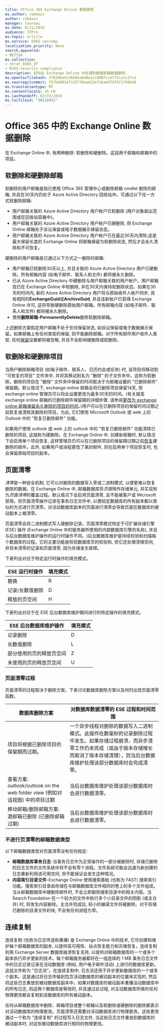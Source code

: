 ```yaml
---
title: Office 365 Exchange Online 数据删除
ms.author: robmazz
author: robmazz
manager: laurawi
ms.date: 8/21/2018
audience: ITPro
ms.topic: article
ms.service: O365-seccomp
localization_priority: None
search.appverid:
- MET150
ms.collection:
- Strat_O365_IP
- M365-security-compliance
description: 如何在 Exchange Online 中处理软数据和硬数据删除。
ms.openlocfilehash: 57b58be5c38e8ba6d0ea219087ccef75cc2c2fca
ms.sourcegitcommit: f57b4001ef1327f0ea622e716a4d7d78f1769b49
ms.translationtype: MT
ms.contentlocale: zh-CN
ms.lasthandoff: 02/23/2019
ms.locfileid: "30216912"
---
```

# <a name="exchange-online-data-deletion-in-office-365"></a>Office 365 中的 Exchange Online 数据删除
在 Exchange Online 中, 有两种删除: 软删除和硬删除。这适用于邮箱和邮箱中的项目。

## <a name="soft-deleted-and-hard-deleted-mailboxes"></a>软删除和硬删除邮箱
软删除的用户邮箱是指已使用 Office 365 管理中心或删除邮箱 cmdlet 删除的邮箱, 并且在30天内仍处于 Azure Active Directory 回收站中。可通过以下任一方式软删除邮箱:
- 用户邮箱关联的 Azure Active Directory 用户帐户已软删除 (用户对象超出范围或在回收站容器中)。
- 用户邮箱关联的 Azure Active Directory 用户帐户已硬删除, 但 Exchange Online 邮箱处于诉讼保留或电子数据展示保留状态。
- 用户邮箱关联的 Azure Active Directory 用户帐户已在最近30天内清除;这是最大保留长度的 Exchange Online 将邮箱保留为软删除状态, 然后才会永久清除和不可恢复。

硬删除的用户邮箱是已通过以下方式之一删除的邮箱:
- 用户邮箱已软删除30天以上, 并且关联的 Azure Active Directory 用户已硬删除。所有邮箱内容 (如电子邮件、联系人和文件) 都将被永久删除。
- 已从 Azure Active Directory 中硬删除与用户邮箱关联的用户帐户。用户邮箱现已在 Exchange Online 中软删除, 并在30天内保持软删除状态。如果在30天的时间内, 新的 Azure Active Directory 用户将与原始收件人帐户同步, 具有相同的**ExchangeGuid**或**ArchiveGuid**, 并且该新帐户已获得 Exchange Online 许可, 这将导致硬删除原始用户邮箱。所有邮箱内容 (如电子邮件、联系人和文件) 都将被永久删除。
- 使用**删除邮箱-PermanentlyDelete**删除软删除邮箱。

上述删除方案假定用户邮箱不处于任何保留状态, 如诉讼保留或电子数据展示保留。如果邮箱上有任何类型的保留, 则不能删除邮箱。对于所有邮件用户收件人类型, 任何[保留](https://support.office.com/article/manage-legal-investigations-in-office-365-2e5fbe9f-ee4d-4178-8ff8-4356bc1b168e?ui=en-US&rs=en-US&ad=US)设置都将被忽略, 并且不会影响硬删除或软删除。

## <a name="soft-deleted-and-hard-deleted-items"></a>软删除和硬删除项目
当用户删除邮箱项目 (如电子邮件、联系人、日历约会或任务) 时, 该项目将移动到 "可恢复的项目" 文件夹中, 并将其移动到名为 "删除" 的子文件夹中。这称为软删除。删除的项目在 "删除" 文件夹中保留的时间取决于为邮箱设置的 "已删除邮件" 保留期。默认情况下, exchange online 邮箱会将已删除项目保留14天, 但 exchange online 管理员可以将此设置更改为最多30天的时间。(有关提高 exchange online 邮箱的已删除邮件保留期的详细步骤, 请参阅[更改为 exchange online 邮箱保留永久删除的项目的时间](https://docs.microsoft.com/exchange/recipients-in-exchange-online/manage-user-mailboxes/change-deleted-item-retention)。)用户可以在已删除项目的保留时间过期之前恢复或清除其删除的项目。为此, 它们使用 Microsoft Outlook 或 web 上的 Outlook 中的 "恢复已删除邮件" 功能。

如果用户使用 outlook 或 web 上的 outlook 中的 "恢复已删除邮件" 功能清除已删除的项目, 这就称为硬删除。在 Exchange Online 中, 创建新邮箱时, 默认情况下会启用单个项目恢复, 这样管理员仍可以在已删除项目的保留期过期之前[恢复](https://docs.microsoft.com/Exchange/recipients/user-mailboxes/recover-deleted-messages)硬删除的邮件。此外, 如果用户或进程更改了某封邮件, 则在启用单个项目恢复时, 也会保留原始项目的副本。

## <a name="page-zeroing"></a>页面清零
*清零*是一种安全机制, 它可以对删除的数据写入零或二进制模式, 以便更难以恢复删除的数据。在 Exchange Online 中, 邮箱数据库将*页面*用作存储单元, 并实现称为*页面清零*的覆盖过程。默认情况下会启用页面清零, 且不能被客户或 Microsoft 禁用。将页面清零操作记录在事务日志文件中, 以便给定数据库的所有副本都以类似的方式进行页清零。对活动数据库副本的页面进行清零会导致页面在数据库的被动副本上被清零。

页面清零会将二进制模式写入硬删除记录。页面清零模式特定于可扩展存储引擎 (ESE) 操作 (Exchange Online 中的服务器所使用的内部数据库引擎的名称), 并且与后台数据库维护操作的运行时操作不同。(后台数据库维护是持续校验和扫描每个数据库的过程。它的主要功能是校验数据库页的校验和, 但它还处理清理空间, 并将未清零的记录和页面清零, 因为存储发生故障。

下表列出对应于特定运行时操作的填充模式。

| ESE 运行时操作   | 填充模式 |
|--------------------------|--------------|
| 替换                  | R            |
| 记录/长数值删除 | D            |
| 释放的页空间         | H            |


下表列出对应于在 ESE 后台数据库维护期间进行的特定操作的填充模式。

| ESE 后台数据库维护操作 | 填充模式 |
|-----------------------------------------------|--------------|
| 记录删除                                 | D            |
| 长数值删除                             | L            |
| 部分使用的页的释放页空间       | Z            |
| 未使用的页的释放页空间               | U            |


### <a name="page-zeroing-process"></a>页面清零过程
页面清零的过程取决于删除方案。下表讨论数据库删除方案以及何时出现页面清零函数。

| 数据库删除方案 | 对数据库数据清零的 ESE 过程和时间范围 |
|-----------------------------------------------------------------------------------------------------------------|-------------------------------------------------------------------------------------------------------------------------------------------------------------------------------------------------------------------------------------------------------------------------------------------------------------------------------------------------------------------------------------------------------|
| 项目将根据已删除项目的保留期而过期。 | 一个异步线程对删除的数据写入二进制模式。此操作在数毫秒的记录删除过程中发生。如果存储过程崩溃，而异步清零工作仍未完成（或由于版本存储增长而取消了版本存储清理），则当后台数据库维护处理该部分数据库时会完成清零。 |
| 查看方案: outlook/outlook on the web folder view (例如对话视图) 中的项目过期 | 当后台数据库维护处理该部分数据库时会进行数据清零。 |
| 移动邮箱/删除邮箱方案: 源邮箱已删除 (已删除邮箱过期) | 当后台数据库维护处理该部分数据库时会进行数据清零。 |

### <a name="mailbox-data-types-without-page-zeroing"></a>不进行页清零的邮箱数据类型
以下邮箱数据类型对页面清零没有任何规定:
- **邮箱数据库事务日志**-当事务日志作为正常操作的一部分被删除时, 存储已删除的日志文件的文件系统中将不会有零个进程。文件系统可能会迅速为新创建的日志重新利用该可用空间, 但不能保证会发生这种情况。
- **内容索引目录文件**-Exchange Online 使用搜索基础 (也称为 FAST) 搜索索引功能。搜索索引目录由存储在与邮箱数据库文件相同的卷上的多个文件组成。当从邮箱数据库中硬删除邮件时, 不会立即删除搜索目录中的相关内容。当 Search Foundation 在一个较大的文件中执行多个小目录文件的阴影 (或主合并) 时, 将发生内容删除。主合并完成后, 较小的编录文件将被删除。对于存储已删除的目录文件的块, 不会有任何进程为零。

## <a name="continuous-replication"></a>连续复制
连续复制 (也称为日志传送和重播) 是 Exchange Online 中的技术, 它可创建和维护每个邮箱数据库的副本, 以提供高可用性、站点恢复能力和灾难恢复。连续复制利用 Exchange Server 数据库崩溃恢复支持, 以提供对邮箱数据库的一个或多个副本执行异步更新的技术。每个邮箱服务器都将在一组连续的 1 MB 事务日志文件中的日志记录记录在活动数据库 (例如, 用户电子邮件活动) 上进行的数据库更新。这组文件称为 "日志流"。在连续复制中, 日志流还用于异步更新数据库的一个或多个副本。这是通过将日志传输到包含活动数据库的被动副本的位置来实现的, 然后将这些日志重放到被动数据库副本中。如果对数据库的被动副本重播活动数据库中的所有日志, 则这两个数据库是等效的, 并且通过此过程, 对主动数据库所做的任何物理更改都会复制到该数据库的所有被动副本。

任何从邮箱数据库中删除、邮箱项目或整个邮箱以及软删除或硬删除的删除都表示对活动数据库的物理更改。页面清零还需要对活动数据库进行物理更改。这些更改通过一个称为 "连续复制" 的过程写入日志文件, 当这些日志文件重放到数据库的被动副本时, 对这些被动数据库进行相同的物理更改。